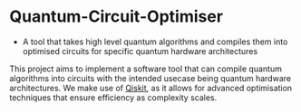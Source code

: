 # Quantum-Circuit-Optimiser
* A tool that takes high level quantum algorithms and compiles them into optimised circuits for specific quantum hardware architectures

This project aims to implement a software tool that can compile quantum algorithms into circuits with the intended usecase being quantum hardware architectures.
We make use of [Qiskit](https://www.ibm.com/quantum/qiskit), as it allows for advanced optimisation techniques that ensure efficiency as complexity scales.

